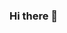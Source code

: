 ### Hi there 👋

<!--
**jdeep7/jdeep7** is a ✨ _special_ ✨ repository because its `README.md` (this file) appears on your GitHub profile.

Here are some ideas to get you started:

- 🔭 I’m currently working on my Thesis
- 🌱 I’m currently learning  Blockchain
- 👯 I’m looking to collaborate on  DevOps Project
- 🤔 I’m looking for help with  
- 💬 about me ... A Telecommunications systems enthusiast who is keenly interested in learning new skills from emerging
technologies in the telecommunications and Software field. Actively looking for full-time job opportunities in the IT & Telecom Industry. currently working on devops tools like docker,Ansible & AWS.
- 📫 How to reach me: Via LinkedIn(https://www.linkedin.com/in/chintala-jaideep/)
- 😄 Pronouns: He/him
- ⚡ Fun fact: Playing Vollyball, Mobile gaming etc.
-->
